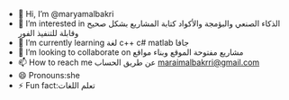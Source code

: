 - 👋 Hi, I’m @maryamalbakri
- 👀 I’m interested in الذكاء الصنعي والبؤمجة والأكواد كتابة المشاريع بشكل صحيح وقابلة للتنفيذ الفور 
- 🌱 I’m currently learning لغة c++ c# matlab جافا
- 💞️ I’m looking to collaborate on مشاريع مفتوحة الموقع وبناء مواقع 
- 📫 How to reach me عن طريق الحساب maraimalbakrri@gmail.com
- 😄 Pronouns:she
- ⚡ Fun fact:تعلم اللغات  

<!---
maryamalbakri/maryamalbakri is a ✨ special ✨ repository because its `README.md` (this file) appears on your GitHub profile.

You can click the Preview link to take a look at your changes.
--->
